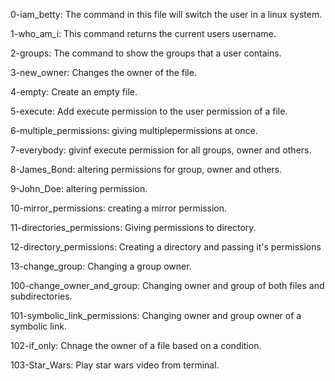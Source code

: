 0-iam_betty: The command in this file will switch the user in a linux system.


1-who_am_i: This command returns the current users username.


2-groups: The command to show the groups that a user contains.

3-new_owner: Changes the owner of the file.

4-empty: Create an empty file.

5-execute: Add execute permission to the user permission of a file.

6-multiple_permissions: giving multiplepermissions at once.

7-everybody: givinf execute permission for all groups, owner and others.

8-James_Bond: altering permissions for group, owner and others.

9-John_Doe: altering permission.

10-mirror_permissions: creating a mirror permission.

11-directories_permissions: Giving permissions to directory.

12-directory_permissions: Creating a directory and passing it's permissions

13-change_group: Changing a group owner.

100-change_owner_and_group: Changing owner and group of both files and subdirectories.

101-symbolic_link_permissions: Changing owner and group owner of a symbolic link.

102-if_only: Chnage the owner of a file based on a condition.

103-Star_Wars: Play star wars video from terminal.